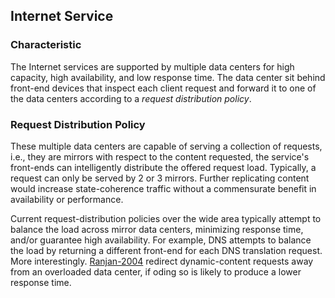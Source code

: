 Internet Service
----

### Characteristic
The Internet services are supported by multiple data centers for high capacity, high availability, and low response time. The data center sit behind front-end devices that inspect each client request and forward it to one of the data centers according to a *request distribution policy*.

### Request Distribution Policy
These multiple data centers are capable of serving a collection of requests, i.e., they are mirrors with respect to the content requested, the service's front-ends can intelligently distribute the offered request load. Typically, a request can only be served by 2 or 3 mirrors. Further replicating content would increase state-coherence traffic without a commensurate benefit in availability or performance.

Current request-distribution policies over the wide area typically attempt to balance the load across mirror data centers, minimizing response time, and/or guarantee high availability.  For example, DNS attempts to balance the load by returning a different front-end for each DNS translation request. More interestingly. [Ranjan-2004](https://github.com/hxwang/Seminar/blob/master/Paper-Summary/RanjanK04_Wide-area-redirection-of-dynamic-content-by-Internet-data-centers.md) redirect dynamic-content requests away from an overloaded data center, if oding so is likely to produce a lower response time.

